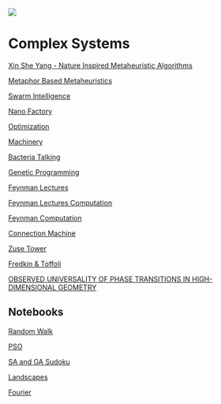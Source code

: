 <img src ='https://upload.wikimedia.org/wikipedia/commons/3/31/2018_Map_of_the_Complexity_Sciences_HD.jpg'>

# Complex Systems
[Xin She Yang - Nature Inspired Metaheuristic Algorithms](https://www.amazon.com/Nature-Inspired-Metaheuristic-Algorithms-Xin-She-Yang/dp/1905986289?ref_=ast_sto_dp)

[Metaphor Based Metaheuristics](https://en.wikipedia.org/wiki/List_of_metaphor-based_metaheuristics)

[Swarm Intelligence](https://doc.lagout.org/science/Artificial%20Intelligence/Swarm%20Intelligence/Swarm%20intelligence%20-%20James%20Kennedy.pdf)

[Nano Factory](https://archive.org/details/NanoFactory)

[Optimization](https://github.com/williamedwardhahn/ComplexSystems/blob/main/Optimization.pdf)

[Machinery](https://github.com/williamedwardhahn/ComplexSystems/blob/main/MachineryLife.pdf)

[Bacteria Talking](https://www.youtube.com/watch?v=KXWurAmtf78)

[Genetic Programming](https://www.youtube.com/watch?v=tTMpKrKkYXo)

[Feynman Lectures](https://www.youtube.com/watch?v=EKWGGDXe5MA)

[Feynman Lectures Computation](https://archive.org/details/feynmanlectureso0000feyn_o9v9/page/n9/mode/2up)

[Feynman Computation](https://www.amazon.com/Feynman-Computation-Frontiers-Physics-Anthony/dp/081334039X)

[Connection Machine](https://youtube.com/playlist?list=PLWmIsQcAzRkqo1PebLbdm6o9qRAy8mvD2)

[Zuse Tower](http://zuse.zib.de/helixTower)

[Fredkin & Toffoli](http://web.archive.org/web/20061017232512/http://www.digitalphilosophy.org/download_documents/ConservativeLogic.pdf)

[OBSERVED UNIVERSALITY OF PHASE TRANSITIONS IN
HIGH-DIMENSIONAL GEOMETRY](https://arxiv.org/pdf/0906.2530.pdf)

## Notebooks
[Random Walk](https://colab.research.google.com/drive/1PqagE494INfj4bHWehOujGNIHk6VI9mB?usp=sharing)

[PSO](https://colab.research.google.com/drive/1E-DTi1Det6LR7wLEJavUyrw3ZEUskKBe?usp=sharing)

[SA and GA Sudoku](https://colab.research.google.com/drive/1Xu5aQy73m0eyU134CTazEmcAFKSH4eNY?usp=sharing)

[Landscapes](https://drive.google.com/file/d/19acrbJuCv-evXp41ywIQWSsF0HIyOiZe/view?usp=sharing)

[Fourier](https://colab.research.google.com/drive/1UJ6sSOAO0U-jL1nLKqF9rnurbEEaRPGC?usp=sharing)

